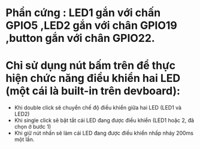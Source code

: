 # Phần cứng : LED1 gắn với chấn GPIO5 ,LED2 gắn với chân GPIO19 ,button gắn với chân GPIO22.  

# Chỉ sử dụng nút bấm trên để thực hiện chức năng điều khiển hai LED (một cái là built-in trên devboard):  
- Khi double click sẽ chuyển chế độ điều khiển giữa hai LED (LED1 và LED2)  
- Khi single click sẽ bật tắt cái LED đang được điều khiển (LED1 hoặc 2, đã chọn ở bước 1)  
- Khi giữ nút nhấn sẽ làm cái LED đang được điều khiển nhấp nháy 200ms một lần.
   
